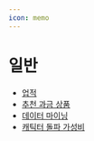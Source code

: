 ```yaml
---
icon: memo
---
```


# 일반

* [업적](broken-reference)
* [추천 과금 상품](spendurmoney.md)
* [데이터 마이닝](dm.md)
* [캐틱터 돌파 가성비](../strategy/handol.md)
